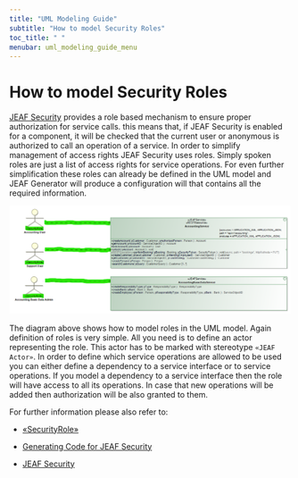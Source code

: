 ```yaml
---
title: "UML Modeling Guide"
subtitle: "How to model Security Roles"
toc_title: " "
menubar: uml_modeling_guide_menu
---
```


# How to model Security Roles

[JEAF Security](https://anaptecs.atlassian.net/wiki/spaces/JEAF/pages/546210729 "https://anaptecs.atlassian.net/wiki/spaces/JEAF/pages/546210729") provides a role based mechanism to ensure proper authorization for 
service calls. this means that, if JEAF Security is enabled for a component, it will be checked that the current user or anonymous is authorized to call an operation of a service. In order to simplify management of access rights JEAF Security uses roles. Simply spoken roles are just a list of access rights for service operations. For even 
further simplification these roles can already be defined in the UML model and JEAF Generator will produce a configuration will that contains all the required information.

![Security Roles](/images/security_roles.png)

The diagram above shows how to model roles in the UML model. Again definition of roles is very simple. All you need is to define an actor representing the role. This actor has to be marked with stereotype `«JEAF Actor»`. In order to define which service operations are allowed to be used you can either define a dependency to a service interface or to service operations. If you model a dependency to a service interface then the role will have access to all its operations. In case that new operations will be added then authorization will be also granted to them.



For further information please also refer to:

- [«SecurityRole»](/uml-modeling-guide/jmm/SecurityRole/)

- [Generating Code for JEAF Security](/developer-guide/code-for-jeaf-security/)

- [JEAF Security](https://anaptecs.atlassian.net/wiki/spaces/JEAF/pages/546210729 "https://anaptecs.atlassian.net/wiki/spaces/JEAF/pages/546210729")
